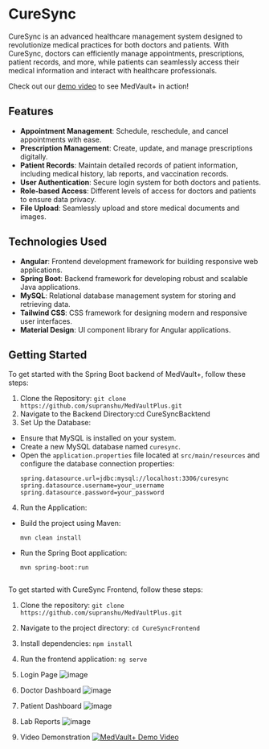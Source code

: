 # CureSync



CureSync is an advanced healthcare management system designed to revolutionize medical practices for both doctors and patients. With CureSync, doctors can efficiently manage appointments, prescriptions, patient records, and more, while patients can seamlessly access their medical information and interact with healthcare professionals.

Check out our [demo video](https://youtu.be/4ZeCq2CGJAg) to see MedVault+ in action!

## Features

- **Appointment Management**: Schedule, reschedule, and cancel appointments with ease.
- **Prescription Management**: Create, update, and manage prescriptions digitally.
- **Patient Records**: Maintain detailed records of patient information, including medical history, lab reports, and vaccination records.
- **User Authentication**: Secure login system for both doctors and patients.
- **Role-based Access**: Different levels of access for doctors and patients to ensure data privacy.
- **File Upload**: Seamlessly upload and store medical documents and images.

## Technologies Used

- **Angular**: Frontend development framework for building responsive web applications.
- **Spring Boot**: Backend framework for developing robust and scalable Java applications.
- **MySQL**: Relational database management system for storing and retrieving data.
- **Tailwind CSS**: CSS framework for designing modern and responsive user interfaces.
- **Material Design**: UI component library for Angular applications.

## Getting Started

To get started with the Spring Boot backend of MedVault+, follow these steps:

1. Clone the Repository: `git clone https://github.com/supranshu/MedVaultPlus.git`
2. Navigate to the Backend Directory:cd CureSyncBacktend
3. Set Up the Database:
- Ensure that MySQL is installed on your system.
- Create a new MySQL database named `curesync`.
- Open the `application.properties` file located at `src/main/resources` and configure the database connection properties:
  ```
  spring.datasource.url=jdbc:mysql://localhost:3306/curesync
  spring.datasource.username=your_username
  spring.datasource.password=your_password
  ```

4. Run the Application:
- Build the project using Maven:
  ```
  mvn clean install
  ```
- Run the Spring Boot application:
  ```
  mvn spring-boot:run

  
To get started with CureSync Frontend, follow these steps:

1. Clone the repository: `git clone https://github.com/supranshu/MedVaultPlus.git`
2. Navigate to the project directory: `cd CureSyncFrontend`
3. Install dependencies: `npm install`
4. Run the frontend application: `ng serve`


  
   

1. Login Page
   ![image](https://github.com/supranshu/AlphaByte/assets/120621694/3e3506d1-c56b-4165-9164-14570a3fe540)


2. Doctor Dashboard
  ![image](https://github.com/supranshu/AlphaByte/assets/120621694/b7750fa6-a37f-4ab5-922c-7a37b22ec3dc)


3. Patient Dashboard
   ![image](https://github.com/supranshu/AlphaByte/assets/120621694/6a6deab7-87cb-4b99-9d12-fccc6128aca1)

4. Lab Reports
   ![image](https://github.com/supranshu/AlphaByte/assets/120621694/511075e1-d085-4dc6-811d-6000d98556b6)


4. Video Demonstration
   [![MedVault+ Demo Video](https://img.youtube.com/vi/4ZeCq2CGJAg/0.jpg)](https://youtu.be/4ZeCq2CGJAg)


